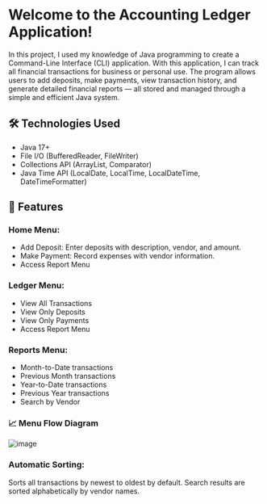 # Welcome to the Accounting Ledger Application!
In this project, I used my knowledge of Java programming to create a Command-Line Interface (CLI) application.
With this application, I can track all financial transactions for business or personal use.
The program allows users to add deposits, make payments, view transaction history, and generate detailed financial reports — all stored and managed through a simple and efficient Java system.

## 🛠 Technologies Used
  * Java 17+
  * File I/O (BufferedReader, FileWriter)
  * Collections API (ArrayList, Comparator)
  * Java Time API (LocalDate, LocalTime, LocalDateTime, DateTimeFormatter)
## 🧠 Features
### Home Menu:                                         
   * Add Deposit: Enter deposits with description, vendor, and amount.
   * Make Payment: Record expenses with vendor information.
   *  Access Report Menu
### Ledger Menu:
  * View All Transactions
  * View Only Deposits
  * View Only Payments
  * Access Report Menu
### Reports Menu:
   * Month-to-Date transactions
   * Previous Month transactions
   * Year-to-Date transactions
   * Previous Year transactions
   * Search by Vendor
### 📈 Menu Flow Diagram
![image](https://github.com/user-attachments/assets/05ef3bc9-f31a-40dd-a914-e2c4c0947e9f)

### Automatic Sorting:
Sorts all transactions by newest to oldest by default. Search results are sorted alphabetically by vendor names.
